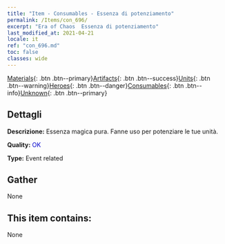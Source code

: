 ```yaml
---
title: "Item - Consumables - Essenza di potenziamento"
permalink: /Items/con_696/
excerpt: "Era of Chaos  Essenza di potenziamento"
last_modified_at: 2021-04-21
locale: it
ref: "con_696.md"
toc: false
classes: wide
---
```

 [Materials](/it/Items/){: .btn .btn--primary}[Artifacts](/it/Items/Artifacts/){: .btn .btn--success}[Units](/it/Items/Units/){: .btn .btn--warning}[Heroes](/it/Items/Heroes/){: .btn .btn--danger}[Consumables](/it/Items/Consumables/){: .btn .btn--info}[Unknown](/it/Items/Unknown/){: .btn .btn--primary}

## Dettagli
 **Descrizione:** Essenza magica pura. Fanne uso per potenziare le tue unità.

 **Quality:** <span style="color: #0000CD">OK</span>

 **Type:** Event related

## Gather

  None

## This item contains:

  None

